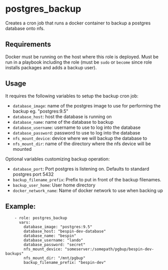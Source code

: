 # postgres\_backup

Creates a cron job that runs a docker container to backup a postgres database onto nfs.

## Requirements

Docker must be running on the host where this role is deployed.
Must be run in a playbook including the role (must be `sudo` or `become` since role installs packages and adds a backup user).

## Usage

It requires the following variables to setup the backup cron job:

- `database_image`: name of the postgres image to use for performing the backup eg. "postgres:9.5"
- `database_host`: host the database is running on
- `database_name`: name of the database to backup
- `database_username`: username to use to log into the database
- `database_password`: password to use to log into the database
- `nfs_mount_device`: device where we will backup the database to
- `nfs_mount_dir`: name of the directory where the nfs device will be mounted

Optional variables customizing backup operation:

- `database_port`: Port postgres is listening on. Defaults to standard postgres port 5432
- `backup_filename_prefix`: Prefix to put in front of the backup filenames.
- `backup_user_home`: User home directory
- `docker_network_name`: Name of docker network to use when backing up 

## Example:

```
    - role: postgres_backup
      vars:
        database_image: "postgres:9.5"
        database_host: "bespin-dev-database"
        database_name: "bespin"
        database_username: "lando"
        database_password: "secret"
        nfs_mount_device: "someserver:/somepath/pgbup/bespin-dev-backups"
        nfs_mount_dir: "/mnt/pgbup"
        backup_filename_prefix: "bespin-dev"
```
